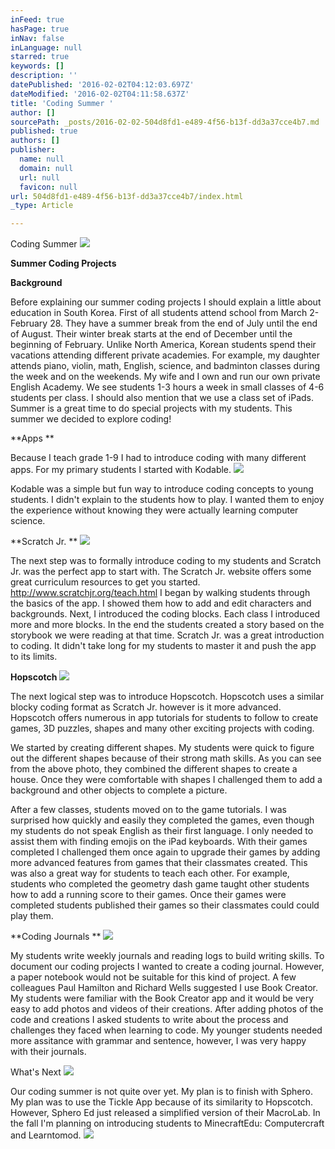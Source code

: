 ```yaml
---
inFeed: true
hasPage: true
inNav: false
inLanguage: null
starred: true
keywords: []
description: ''
datePublished: '2016-02-02T04:12:03.697Z'
dateModified: '2016-02-02T04:11:58.637Z'
title: 'Coding Summer '
author: []
sourcePath: _posts/2016-02-02-504d8fd1-e489-4f56-b13f-dd3a37cce4b7.md
published: true
authors: []
publisher:
  name: null
  domain: null
  url: null
  favicon: null
url: 504d8fd1-e489-4f56-b13f-dd3a37cce4b7/index.html
_type: Article

---
```

Coding Summer ![](https://the-grid-user-content.s3-us-west-2.amazonaws.com/7032f1e2-0b22-436b-8ce6-ecd22e96ab95.jpg)

**Summer Coding Projects**

**Background**

Before explaining our summer coding projects I should explain a little about education in South Korea. First of all students attend school from March 2- February 28\. They have a summer break from the end of July until the end of August. Their winter break starts at the end of December until the beginning of February. Unlike North America, Korean students spend their vacations attending different private academies. For example, my daughter attends piano, violin, math, English, science, and badminton classes during the week and on the weekends. My wife and I own and run our own private English Academy. We see students 1-3 hours a week in small classes of 4-6 students per class. I should also mention that we use a class set of iPads. Summer is a great time to do special projects with my students. This summer we decided to explore coding!

**Apps **

Because I teach grade 1-9 I had to introduce coding with many different apps. For my primary students I started with Kodable.
![](https://the-grid-user-content.s3-us-west-2.amazonaws.com/b9ef14d3-dd0b-4502-8599-e83bd80eb41f.png)

Kodable was a simple but fun way to introduce coding concepts to young students. I didn't explain to the students how to play. I wanted them to enjoy the experience without knowing they were actually learning computer science. 

**Scratch Jr. **
![](https://the-grid-user-content.s3-us-west-2.amazonaws.com/c867516d-8f51-41ac-8369-6108b220d48d.png)

The next step was to formally introduce coding to my students and Scratch Jr. was the perfect app to start with. The Scratch Jr. website offers some great curriculum resources to get you started. http://www.scratchjr.org/teach.html I began by walking students through the basics of the app. I showed them how to add and edit characters and backgrounds. Next, I introduced the coding blocks. Each class I introduced more and more blocks. In the end the students created a story based on the storybook we were reading at that time. Scratch Jr. was a great introduction to coding. It didn't take long for my students to master it and push the app to its limits. 

**Hopscotch**
![](https://the-grid-user-content.s3-us-west-2.amazonaws.com/fe3f140e-0fbb-4976-97c2-8e49ed42846f.png)

The next logical step was to introduce Hopscotch. Hopscotch uses a similar blocky coding format as Scratch Jr. however is it more advanced. Hopscotch offers numerous in app tutorials for students to follow to create games, 3D puzzles, shapes and many other exciting projects with coding. 

We started by creating different shapes. My students were quick to figure out the different shapes because of their strong math skills. As you can see from the above photo, they combined the different shapes to create a house. Once they were comfortable with shapes I challenged them to add a background and other objects to complete a picture. 

After a few classes, students moved on to the game tutorials. I was surprised how quickly and easily they completed the games, even though my students do not speak English as their first language. I only needed to assist them with finding emojis on the iPad keyboards. With their games completed I challenged them once again to upgrade their games by adding more advanced features from games that their classmates created. This was also a great way for students to teach each other. For example, students who completed the geometry dash game taught other students how to add a running score to their games. Once their games were completed students published their games so their classmates could could play them.

**Coding Journals **
![](https://the-grid-user-content.s3-us-west-2.amazonaws.com/7a5818e7-59a3-4a9c-8431-ae6ec08c5bf7.jpg)

My students write weekly journals and reading logs to build writing skills. To document our coding projects I wanted to create a coding journal. However, a paper notebook would not be suitable for this kind of project. A few colleagues Paul Hamilton and Richard Wells suggested I use Book Creator. My students were familiar with the Book Creator app and it would be very easy to add photos and videos of their creations. After adding photos of the code and creations I asked students to write about the process and challenges they faced when learning to code. My younger students needed more assitance with grammar and sentence, however, I was very happy with their journals. 

What's Next
![](https://the-grid-user-content.s3-us-west-2.amazonaws.com/b8307902-f90a-44df-8012-10f1038feb02.jpg)

Our coding summer is not quite over yet. My plan is to finish with Sphero. My plan was to use the Tickle App because of its similarity to Hopscotch. However, Sphero Ed just released a simplified version of their MacroLab. In the fall I'm planning on introducing students to MinecraftEdu: Computercraft and Learntomod.
![](https://the-grid-user-content.s3-us-west-2.amazonaws.com/16dbc8ec-ba94-4a1f-b1b3-0a883e905b37.jpg)
